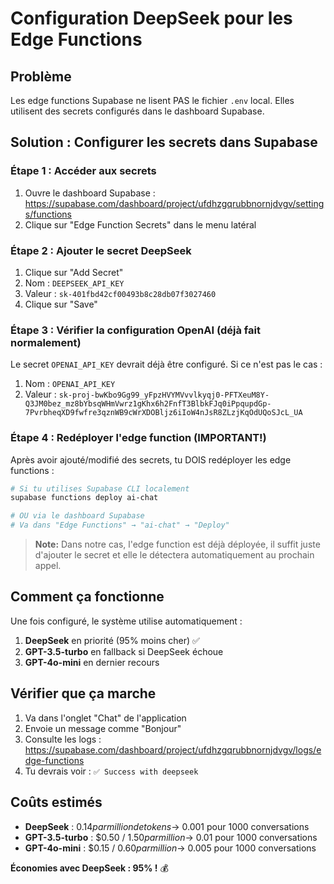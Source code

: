 # Configuration DeepSeek pour les Edge Functions

## Problème
Les edge functions Supabase ne lisent PAS le fichier `.env` local. Elles utilisent des secrets configurés dans le dashboard Supabase.

## Solution : Configurer les secrets dans Supabase

### Étape 1 : Accéder aux secrets
1. Ouvre le dashboard Supabase : https://supabase.com/dashboard/project/ufdhzgqrubbnornjdvgv/settings/functions
2. Clique sur "Edge Function Secrets" dans le menu latéral

### Étape 2 : Ajouter le secret DeepSeek
1. Clique sur "Add Secret"
2. Nom : `DEEPSEEK_API_KEY`
3. Valeur : `sk-401fbd42cf00493b8c28db07f3027460`
4. Clique sur "Save"

### Étape 3 : Vérifier la configuration OpenAI (déjà fait normalement)
Le secret `OPENAI_API_KEY` devrait déjà être configuré. Si ce n'est pas le cas :
1. Nom : `OPENAI_API_KEY`
2. Valeur : `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`

### Étape 4 : Redéployer l'edge function (IMPORTANT!)
Après avoir ajouté/modifié des secrets, tu DOIS redéployer les edge functions :

```bash
# Si tu utilises Supabase CLI localement
supabase functions deploy ai-chat

# OU via le dashboard Supabase
# Va dans "Edge Functions" → "ai-chat" → "Deploy"
```

> **Note:** Dans notre cas, l'edge function est déjà déployée, il suffit juste d'ajouter le secret et elle le détectera automatiquement au prochain appel.

## Comment ça fonctionne

Une fois configuré, le système utilise automatiquement :
1. **DeepSeek** en priorité (95% moins cher) ✅
2. **GPT-3.5-turbo** en fallback si DeepSeek échoue
3. **GPT-4o-mini** en dernier recours

## Vérifier que ça marche

1. Va dans l'onglet "Chat" de l'application
2. Envoie un message comme "Bonjour"
3. Consulte les logs : https://supabase.com/dashboard/project/ufdhzgqrubbnornjdvgv/logs/edge-functions
4. Tu devrais voir : `✅ Success with deepseek`

## Coûts estimés

- **DeepSeek** : $0.14 par million de tokens → ~$0.001 pour 1000 conversations
- **GPT-3.5-turbo** : $0.50 / $1.50 par million → ~$0.01 pour 1000 conversations
- **GPT-4o-mini** : $0.15 / $0.60 par million → ~$0.005 pour 1000 conversations

**Économies avec DeepSeek : 95% !** 💰
